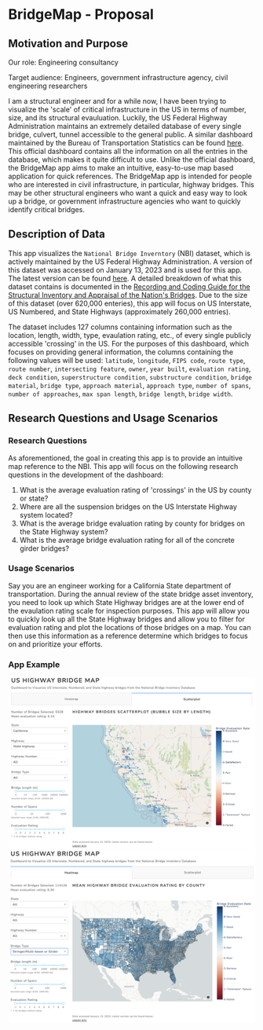 # BridgeMap - Proposal

## Motivation and Purpose

Our role: Engineering consultancy

Target audience: Engineers, government infrastructure agency, civil engineering researchers

I am a structural engineer and for a while now, I have been trying to visualize the 'scale' of critical infrastructure in the US in terms of number, size, and its structural evauluation. Luckily, the US Federal Highway Administration maintains an extremely detailed database of every single bridge, culvert, tunnel accessible to the general public. A similar dashboard maintained by the Bureau of Transportation Statistics can be found [here](https://www.arcgis.com/home/item.html?id=a0fa29a39fe444ac97d4337c569b9801). This official dashboard contains all the information on all the entries in the database, which makes it quite difficult to use. Unlike the official dashboard, the BridgeMap app aims to make an intuitive, easy-to-use map based application for quick references. The BridgeMap app is intended for people who are interested in civil infrastructure, in particular, highway bridges. This may be other structural engineers who want a quick and easy way to look up a bridge, or government infrastructure agencies who want to quickly identify critical bridges.

## Description of Data

This app visualizes the `National Bridge Inverntory` (NBI) dataset, which is actively maintained by the US Federal Highway Administration. A version of this dataset was accessed on January 13, 2023 and is used for this app. The latest version can be found [here](https://geodata.bts.gov/datasets/national-bridge-inventory/about). A detailed breakdown of what this dataset contains is documented in the [Recording and Coding Guide for the Structural Inventory and Appraisal of the Nation's Bridges](https://www.fhwa.dot.gov/bridge/nbi.cfm). Due to the size of this dataset (over 620,000 enteries), this app will focus on US Interstate, US Numbered, and State Highways (approximately 260,000 entries).

The dataset includes 127 columns containing information such as the location, length, width, type, evaulation rating, etc., of every single publicly accessible 'crossing' in the US. For the purposes of this dashboard, which focuses on providing general information, the columns containing the following values will be used: `latitude`, `longitude`, `FIPS code`, `route type`, `route number`, `intersecting feature`, `owner`, `year built`, `evaluation rating`, `deck condition`, `superstructure condition`, `substructure condition`, `bridge material`, `bridge type`, `approach material`, `approach type`, `number of spans`, `number of approaches`, `max span length`, `bridge length`, `bridge width`.

## Research Questions and Usage Scenarios

### Research Questions

As aforementioned, the goal in creating this app is to provide an intuitive map reference to the NBI. This app will focus on the following research questions in the development of the dashboard:

1. What is the average evaluation rating of 'crossings' in the US by county or state?
2. Where are all the suspension bridges on the US Interstate Highway system located?
3. What is the average bridge evaluation rating by county for bridges on the State Highway system?
4. What is the average bridge evaluation rating for all of the concrete girder bridges?

### Usage Scenarios

Say you are an engineer working for a California State department of transportation. During the annual review of the state bridge asset inventory, you need to look up which State Highway bridges are at the lower end of the evaulation rating scale for inspection purposes. This app will allow you to quickly look up all the State Highway bridges and allow you to filter for evaluation rating and plot the locations of those bridges on a map. You can then use this information as a reference determine which bridges to focus on and prioritize your efforts.

### App Example
![](../img/scatterplot.png)
![](../img/heatmap.png)